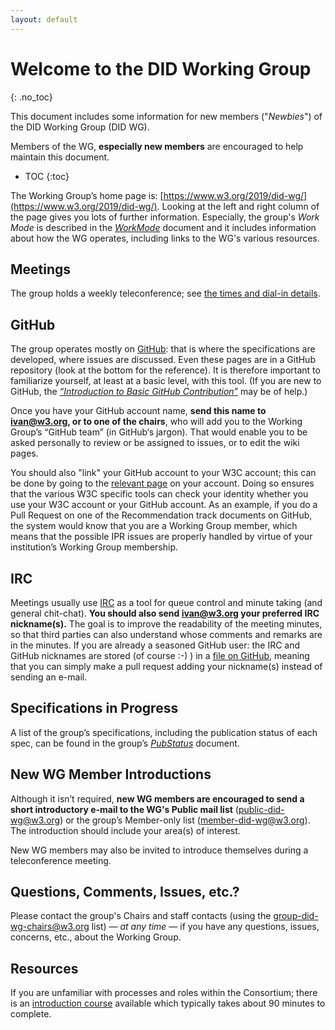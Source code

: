 ```yaml
---
layout: default
---
```

# Welcome to the DID Working Group
{: .no_toc}

This document includes some information for new members ("*Newbies*") of
the DID Working Group (DID WG).

Members of the WG, **especially new members** are encouraged to help
maintain this document.

* TOC
{:toc}

The Working Group’s home page is:
[https://www.w3.org/2019/did-wg/](https://www.w3.org/2019/did-wg/). Looking
at the left and right column of the page gives you lots of further
information. Especially, the group's *Work Mode* is described in the
[*WorkMode*](index) document and it includes information about how the WG
operates, including links to the WG's various resources.

## Meetings

The group holds a weekly teleconference; see
[the times and dial-in details](../Meetings/).

## GitHub

The group operates mostly on [GitHub](index#github): that is where the
specifications are developed, where issues are discussed. Even these pages
are in a GitHub repository (look at the bottom for the reference). It is
therefore important to familiarize yourself, at least at a basic level,
with this tool. (If you are new to GitHub, the
[*“Introduction to Basic GitHub Contribution”*](https://iherman.github.io/misc-notes/docs/BasicGitHubContributionIntro)
may be of help.)

Once you have your GitHub account name, **send this name to ivan@w3.org, or
to one of the chairs**, who will add you to the Working Group’s “GitHub
team” (in GitHub‘s jargon). That would enable you to be
asked personally to review or be assigned to issues, or to edit the wiki
pages.

You should also "link" your GitHub account to your W3C account; this can be
done by going to the
[relevant page](https://www.w3.org/users/myprofile/connectedaccounts) on
your account. Doing so ensures that the various W3C specific tools can
check your identity whether you use your W3C account or your GitHub
account. As an example, if you do a Pull Request on one of the
Recommendation track documents on GitHub, the system would know that you
are a Working Group member, which means that the possible IPR issues are
properly handled by virtue of your institution’s Working Group membership.

## IRC

Meetings usually use [IRC](index#irc) as a tool for queue control and
minute taking (and general chit-chat). **You should also send ivan@w3.org
your preferred IRC nickname(s).**
The goal is to improve the readability of the meeting minutes, so that
third parties can also understand whose comments and remarks are in the
minutes. If you are already a seasoned GitHub user: the
IRC and GitHub nicknames are stored (of course :-) ) in a
[file on GitHub](https://github.com/w3c/did-wg/blob/master/assets/nicknames.json),
meaning that you can simply make a pull request adding your nickname(s)
instead of sending an e-mail.

## Specifications in Progress

A list of the group’s specifications, including the publication status of
each spec, can be found in the group’s
[*PubStatus*](https://www.w3.org/2019/did-wg/PublStatus) document.

## New WG Member Introductions

Although it isn’t required, **new WG members are encouraged to send a short
introductory e-mail to the WG's Public mail list**
([public-did-wg@w3.org](https://lists.w3.org/Archives/Public/public-did-wg/))
or the group’s Member-only list
([member-did-wg@w3.org](https://lists.w3.org/Archives/Member/member-did-wg/)).
The introduction should include your area(s) of interest.

New WG members may also be invited to introduce themselves during a 
teleconference meeting.

## Questions, Comments, Issues, etc.?

Please contact the group's Chairs and staff contacts (using the
[group-did-wg-chairs@w3.org](mailto:group-did-wg-chairs@w3.org) list) — *at
any time* — if you have any questions, issues, concerns, etc., about the
Working Group.

## Resources

If you are unfamiliar with processes and roles within the Consortium; there
is an [introduction course](http://lists.w3.org/Archives/Public/www-archive/2014Apr/0026.html)
available which typically takes about 90 minutes to complete.
